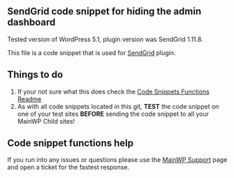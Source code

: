 ## SendGrid code snippet for hiding the admin dashboard

Tested version of WordPress 5.1, plugin version was SendGrid 1.11.8.

This file is a code snippet that is used for [SendGrid](https://wordpress.org/plugins/sendgrid-email-delivery-simplified/) plugin. 

## Things to do

1. If your not sure what this does check the [Code Snippets Functions Readme](https://github.com/mainwp/Code-Snippets-Functions/blob/master/README.md)
2. As with all code snippets located in this git, **TEST** the code snippet on one of your test sites **BEFORE** sending the code snippet to all your MainWP Child sites!

## Code snippet functions help

If you run into any issues or questions please use the [MainWP Support](https://mainwp.com/support/) page and open a ticket for the fastest response.
